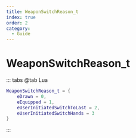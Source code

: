 ```yaml
---
title: WeaponSwitchReason_t
index: true
order: 2
category:
  - Guide
---
```


# WeaponSwitchReason_t
::: tabs
@tab Lua
```lua
WeaponSwitchReason_t = {
    eDrawn = 0,
    eEquipped = 1,
    eUserInitiatedSwitchToLast = 2,
    eUserInitiatedSwitchHands = 3
}
```
:::